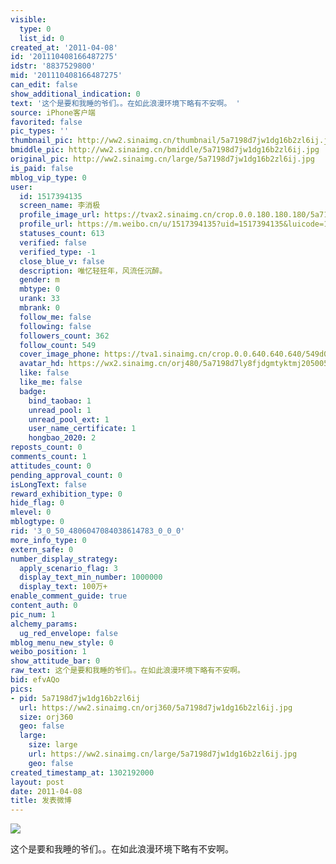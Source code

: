 ```yaml
---
visible:
  type: 0
  list_id: 0
created_at: '2011-04-08'
id: '201110408166487275'
idstr: '8837529800'
mid: '201110408166487275'
can_edit: false
show_additional_indication: 0
text: '这个是要和我睡的爷们。。在如此浪漫环境下略有不安啊。 '
source: iPhone客户端
favorited: false
pic_types: ''
thumbnail_pic: http://ww2.sinaimg.cn/thumbnail/5a7198d7jw1dg16b2zl6ij.jpg
bmiddle_pic: http://ww2.sinaimg.cn/bmiddle/5a7198d7jw1dg16b2zl6ij.jpg
original_pic: http://ww2.sinaimg.cn/large/5a7198d7jw1dg16b2zl6ij.jpg
is_paid: false
mblog_vip_type: 0
user:
  id: 1517394135
  screen_name: 李消极
  profile_image_url: https://tvax2.sinaimg.cn/crop.0.0.180.180.180/5a7198d7ly8fjdgmtyktmj20500500so.jpg?KID=imgbed,tva&Expires=1606400134&ssig=pbj03i8oIn
  profile_url: https://m.weibo.cn/u/1517394135?uid=1517394135&luicode=10000011&lfid=2304131517394135_-_WEIBO_SECOND_PROFILE_WEIBO
  statuses_count: 613
  verified: false
  verified_type: -1
  close_blue_v: false
  description: 唯忆轻狂年，风流任沉醉。
  gender: m
  mbtype: 0
  urank: 33
  mbrank: 0
  follow_me: false
  following: false
  followers_count: 362
  follow_count: 549
  cover_image_phone: https://tva1.sinaimg.cn/crop.0.0.640.640.640/549d0121tw1egm1kjly3jj20hs0hsq4f.jpg
  avatar_hd: https://wx2.sinaimg.cn/orj480/5a7198d7ly8fjdgmtyktmj20500500so.jpg
  like: false
  like_me: false
  badge:
    bind_taobao: 1
    unread_pool: 1
    unread_pool_ext: 1
    user_name_certificate: 1
    hongbao_2020: 2
reposts_count: 0
comments_count: 1
attitudes_count: 0
pending_approval_count: 0
isLongText: false
reward_exhibition_type: 0
hide_flag: 0
mlevel: 0
mblogtype: 0
rid: '3_0_50_4806047084038614783_0_0_0'
more_info_type: 0
extern_safe: 0
number_display_strategy:
  apply_scenario_flag: 3
  display_text_min_number: 1000000
  display_text: 100万+
enable_comment_guide: true
content_auth: 0
pic_num: 1
alchemy_params:
  ug_red_envelope: false
mblog_menu_new_style: 0
weibo_position: 1
show_attitude_bar: 0
raw_text: 这个是要和我睡的爷们。。在如此浪漫环境下略有不安啊。 ​​​
bid: efvAQo
pics:
- pid: 5a7198d7jw1dg16b2zl6ij
  url: https://ww2.sinaimg.cn/orj360/5a7198d7jw1dg16b2zl6ij.jpg
  size: orj360
  geo: false
  large:
    size: large
    url: https://ww2.sinaimg.cn/large/5a7198d7jw1dg16b2zl6ij.jpg
    geo: false
created_timestamp_at: 1302192000
layout: post
date: 2011-04-08
title: 发表微博
---
```


![](http://ww2.sinaimg.cn/large/5a7198d7jw1dg16b2zl6ij.jpg)

这个是要和我睡的爷们。。在如此浪漫环境下略有不安啊。 

